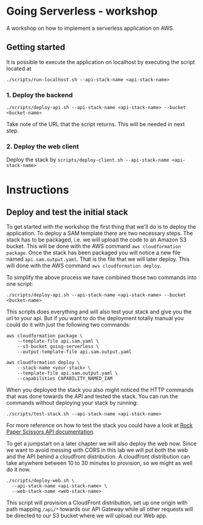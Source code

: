 # Going Serverless - workshop
A workshop on how to implement a serverless application on AWS.


## Getting started

It is possible to execute the application on localhost by executing the script located at

```
./scripts/run-localhost.sh --api-stack-name <api-stack-name>
```


### 1. Deploy the backend

```
./scripts/deploy-api.sh --api-stack-name <api-stack-name> --bucket <bucket-name>
```

Take note of the URL that the script returns. This will be needed in next step.


### 2. Deploy the web client

Deploy the stack by `scripts/deploy-client.sh --api-stack-name <api-stack-name>`


# Instructions

## Deploy and test the initial stack

To get started with the workshop the first thing that we'll do is to deploy the application. To deploy a SAM template there are two necessary steps. The stack has to be packaged, i.e. we will upload the code to an Amazon S3 bucket. This will be done with the AWS command `aws cloudformation package`. Once the stack has been packaged you will notice a new file named  `api.sam.output.yaml`. That is the file that we will later deploy. This will done with the AWS command `aws cloudformation deploy`.

To simplify the above process we have combined those two commands into one script:

```
./scripts/deploy-api.sh --api-stack-name <api-stack-name> --bucket <bucket-name>
```

This scripts does everything and will also test your stack and give you the url to your api. But if you want to do the deployment totally manual you could do it with just the following two commands:

```
aws cloudformation package \
    --template-file api.sam.yaml \
    --s3-bucket going-serverless \
    --output-template-file api.sam.output.yaml

aws cloudformation deploy \
    --stack-name <your-stack> \
    --template-file api.sam.output.yaml \
    --capabilities CAPABILITY_NAMED_IAM
```

When you deployed the stack you also might noticed the HTTP commands that was done towards the API and tested the stack. You can run the commands without deploying your stack by running:

```
./scripts/test-stack.sh --api-stack-name <api-stack-name>
```

For more reference on how to test the stack you could have a look at [Rock Paper Scissors API documentation](docs/rest-api.md).

To get a jumpstart on a later chapter we will also deploy the web now. Since we want to avoid messing with CORS in this lab we will put both the web and the API behind a cloudfront distribution. A cloudfront distribution can take anywhere between 10 to 30 minutes to provision, so we might as well do it now.

```
./scripts/deploy-web.sh \
  --api-stack-name <api-stack-name> \
  --web-stack-name <web-stack-name>
```

This script will provision a CloudFront distribution, set up one origin with path mapping `/api/*` towards our API Gateway while all other requests will be directed to our S3 bucket where we will upload our Web app.
